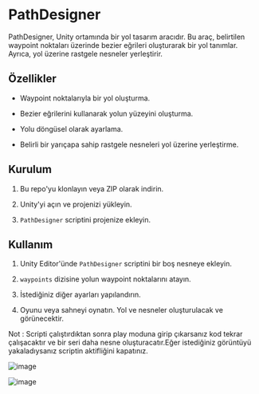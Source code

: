 # PathDesigner

PathDesigner, Unity ortamında bir yol tasarım aracıdır. Bu araç, belirtilen waypoint noktaları üzerinde bezier eğrileri oluşturarak bir yol tanımlar. Ayrıca, yol üzerine rastgele nesneler yerleştirir.

## Özellikler

- Waypoint noktalarıyla bir yol oluşturma.
  
- Bezier eğrilerini kullanarak yolun yüzeyini oluşturma.
  
- Yolu döngüsel olarak ayarlama.
  
- Belirli bir yarıçapa sahip rastgele nesneleri yol üzerine yerleştirme.


## Kurulum

1. Bu repo'yu klonlayın veya ZIP olarak indirin.
   
2. Unity'yi açın ve projenizi yükleyin.
   
3. `PathDesigner` scriptini projenize ekleyin.

## Kullanım

1. Unity Editor'ünde `PathDesigner` scriptini bir boş nesneye ekleyin.
   
2. `waypoints` dizisine yolun waypoint noktalarını atayın.
   
3. İstediğiniz diğer ayarları yapılandırın.
   
4. Oyunu veya sahneyi oynatın. Yol ve nesneler oluşturulacak ve görünecektir.

Not : Scripti çalıştırdıktan sonra play moduna girip çıkarsanız kod tekrar çalışacaktır ve bir seri daha nesne oluşturacatır.Eğer istediğiniz görüntüyü yakaladıysanız scriptin aktifliğini kapatınız.

![image](https://github.com/semiromest/PathDesigner/assets/81243425/686bb4b1-e22d-47ca-b15b-00aef3bab90d)

![image](https://github.com/semiromest/PathDesigner/assets/81243425/306eae89-a7e6-4e90-b2da-e7d0911332c3)


